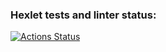 ### Hexlet tests and linter status:
[![Actions Status](https://github.com/Alex13031993/frontend-project-lvl1/workflows/hexlet-check/badge.svg)](https://github.com/Alex13031993/frontend-project-lvl1/actions)